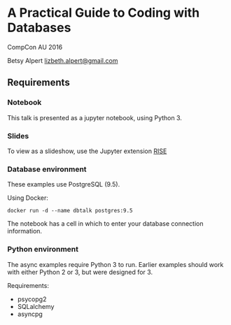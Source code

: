 # A Practical Guide to Coding with Databases

CompCon AU 2016

Betsy Alpert
lizbeth.alpert@gmail.com

## Requirements

### Notebook

This talk is presented as a jupyter notebook, using Python 3.

### Slides

To view as a slideshow, use the Jupyter extension [RISE](https://github.com/damianavila/RISE)

### Database environment

These examples use PostgreSQL (9.5).

Using Docker:

`docker run -d --name dbtalk postgres:9.5`

The notebook has a cell in which to enter your database connection information.

### Python environment

The async examples require Python 3 to run. Earlier examples should work with either Python 2 or 3, but were designed for 3.

Requirements:
* psycopg2
* SQLalchemy
* asyncpg

